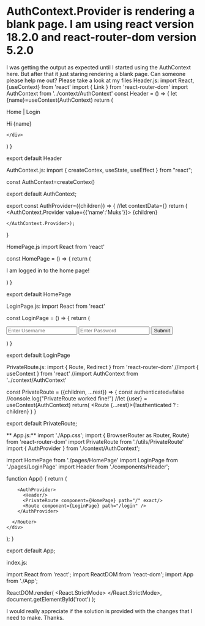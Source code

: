 
# AuthContext.Provider is rendering a blank page. I am using react version 18.2.0 and react-router-dom version 5.2.0

I was getting the output as expected until I started using the AuthContext here. But after that it just staring rendering a blank page. Can someone please help me out?
Please take a look at my files
Header.js:
import React, {useContext} from 'react'
import { Link } from 'react-router-dom'
import AuthContext from '../context/AuthContext'
const Header = () => {
  let {name}=useContext(AuthContext)
  return (
    <div>
        <Link to="/"> Home </Link>
        <span> | </span>
        <Link to="/login"> Login </Link>
        <p>Hi {name}</p>
        
    </div>

  )
}

export default Header

AuthContext.js:
import { createContex, useState, useEffect } from "react";

const AuthContext=createContex()

export default AuthContext;

export const AuthProvider=({children}) => {
    //let contextData={}
    return (
    <AuthContext.Provider value={{'name':'Muks'}}>
        {children}

    </AuthContext.Provider>);

}

HomePage.js
import React from 'react'

const HomePage = () => {
  return (
    <div>
        <p> I am logged in to the home page!</p>
    </div>
  )
}

export default HomePage

LoginPage.js:
import React from 'react'

const LoginPage = () => {
  return (
    <div>
        <form>
            <input type="text" name="username" placeholder='Enter Username'/>
            <input type="password" name="password" placeholder='Enter Password'/>
            <input type="submit"/>
        </form>
    </div>
  )
}

export default LoginPage

PrivateRoute.js:
import { Route, Redirect } from 'react-router-dom'
//import { useContext } from 'react'
//import AuthContext from '../context/AuthContext'

const PrivateRoute = ({children, ...rest}) => {
    const authenticated=false
    //console.log("PrivateRoute worked fine!")
    //let {user} = useContext(AuthContext)
    return(
        <Route {...rest}>{!authenticated ? <Redirect to="/login" /> : children}</Route>
    )
}

export default PrivateRoute;

**
App.js:**
import './App.css';
import { BrowserRouter as Router, Route} from 'react-router-dom'
import PrivateRoute from './utils/PrivateRoute'
import { AuthProvider } from './context/AuthContext';

import HomePage from './pages/HomePage'
import LoginPage from './pages/LoginPage'
import Header from './components/Header';


function App() {
  return (
    <div className="App">
      <Router>
       
        <AuthProvider>
          <Header/>
          <PrivateRoute component={HomePage} path="/" exact/>
          <Route component={LoginPage} path="/login" />    
        </AuthProvider>     
        
      </Router>
    </div>
  );
}

export default App;

index.js:

import React from 'react';
import ReactDOM from 'react-dom';
import App from './App';

ReactDOM.render(
  <React.StrictMode>
    <App />
  </React.StrictMode>,
  document.getElementById('root')
);



I would really appreciate if the solution is provided with the changes that I need to make. Thanks.

        